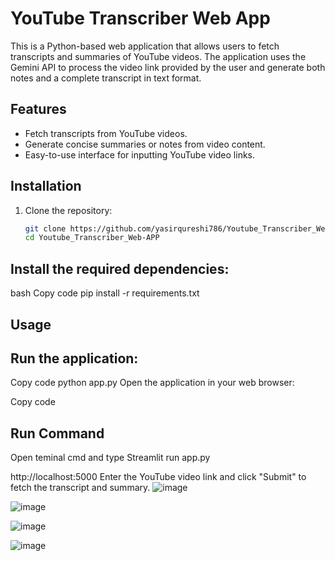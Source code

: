 # YouTube Transcriber Web App

This is a Python-based web application that allows users to fetch transcripts and summaries of YouTube videos. The application uses the Gemini API to process the video link provided by the user and generate both notes and a complete transcript in text format.

## Features

- Fetch transcripts from YouTube videos.
- Generate concise summaries or notes from video content.
- Easy-to-use interface for inputting YouTube video links.

## Installation

1. Clone the repository:
   ```bash
   git clone https://github.com/yasirqureshi786/Youtube_Transcriber_Web-APP.git
   cd Youtube_Transcriber_Web-APP

## Install the required dependencies:

bash
Copy code
pip install -r requirements.txt

## Usage

## Run the application:

Copy code
python app.py
Open the application in your web browser:

Copy code

## Run Command 
Open teminal cmd and type
Streamlit run app.py

http://localhost:5000
Enter the YouTube video link and click "Submit" to fetch the transcript and summary.
![image](https://github.com/user-attachments/assets/5ce0df52-41e2-4696-baa2-63f42aeeb54e)

![image](https://github.com/user-attachments/assets/db57f5a2-e612-4bd3-b158-4a40abd6a667)

![image](https://github.com/user-attachments/assets/35dbdc21-9c73-4151-85c8-d98710bfdec4)

![image](https://github.com/user-attachments/assets/5809a660-d192-4288-ad09-6441cbd6949f)


